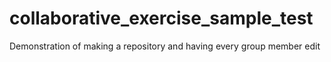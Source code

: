 # collaborative_exercise_sample_test
Demonstration of making a repository and having every group member edit
